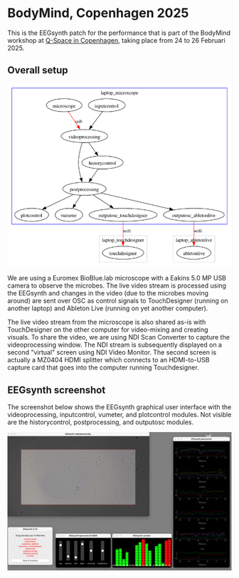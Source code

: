 # BodyMind, Copenhagen 2025

This is the EEGsynth patch for the performance that is part of the BodyMind workshop at [Q-Space in Copenhagen](https://kunstakademiet.dk/en/activities-news/exhibition-space-q), taking place from 24 to 26 Februari 2025.

## Overall setup

![flowchart](patch.png)

We are using a Euromex BioBlue.lab microscope with a Eakins 5.0 MP USB camera to observe the microbes. The live video stream is processed using the EEGsynth and changes in the video (due to the microbes moving around) are sent over OSC as control signals to TouchDesigner (running on another laptop) and Ableton Live (running on yet another computer).

The live video stream from the microscope is also shared as-is with TouchDesigner on the other computer for video-mixing and creating visuals. To share the video, we are using NDI Scan Converter to capture the videoprocessing window. The NDI stream is subsequently displayed on a second "virtual" screen using NDI Video Monitor. The second screen is actually a MZ0404 HDMI splitter which connects to an HDMI-to-USB capture card that goes into the computer running Touchdesigner.

## EEGsynth screenshot

The screenshot below shows the EEGsynth graphical user interface with the videoprocessing, inputcontrol, vumeter, and plotcontrol modules. Not visible are the historycontrol, postprocessing, and outputosc modules.

![screenshot](screenshot.png)
